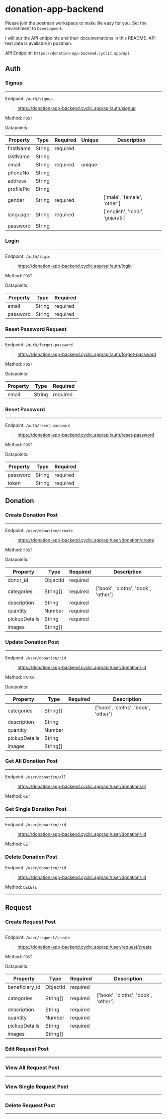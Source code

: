 # donation-app-backend

Please join the postman workspace to make life easy for you.
Set the environment to `Development`.

I will put the API endpoints and their documentations in this README.
API test data is available in postman.

API Endpoint: `https://donation-app-backend.cyclic.app/api`

## Auth

### Signup

---

Endpoint: `/auth/signup`

> https://donation-app-backend.cyclic.app/api/auth/signup

Method: `POST`

Datapoints:

| Property   | Type   | Required | Unique | Description                      |
| ---------- | ------ | -------- | ------ | -------------------------------- |
| firstName  | String | required |
| lastName   | String |
| email      | String | required | unique |
| phoneNo    | String |
| address    | String |
| profilePic | String |
| gender     | String | required |        | ['male', 'female', 'other']      |
| language   | String | required |        | ['english', 'hindi', 'gujarati'] |
| password   | String |

### Login

---

Endpoint: `/auth/login`

> https://donation-app-backend.cyclic.app/api/auth/login

Method: `POST`

Datapoints:

| Property | Type   | Required |
| -------- | ------ | -------- |
| email    | String | required |
| password | String | required |

### Reset Password Request

---

Endpoint: `/auth/forgot-password`

> https://donation-app-backend.cyclic.app/api/auth/forgot-password

Method: `POST`

Datapoints:

| Property | Type   | Required |
| -------- | ------ | -------- |
| email    | String | required |

### Reset Password

---

Endpoint: `/auth/reset-password`

> https://donation-app-backend.cyclic.app/api/auth/reset-password

Method: `POST`

Datapoints:

| Property | Type   | Required |
| -------- | ------ | -------- |
| password | String | required |
| token    | String | required |

## Donation

### Create Donation Post

---

Endpoint: `/user/donation/create`

> https://donation-app-backend.cyclic.app/api/user/donation/create

Method: `POST`

Datapoints:

| Property      | Type     | Required | Description                         |
| ------------- | -------- | -------- | ----------------------------------- |
| donor_id      | ObjectId | required |
| categories    | String[] | required | ['book', 'cloths', 'book', 'other'] |
| description   | String   | required |
| quantity      | Number   | required |
| pickupDetails | String   | required |
| images        | String[] |          |

### Update Donation Post

---

Endpoint: `/user/donation/:id`

> https://donation-app-backend.cyclic.app/api/user/donation/:id

Method: `PATCH`

Datapoints:

| Property      | Type     | Required | Description                         |
| ------------- | -------- | -------- | ----------------------------------- |
| categories    | String[] |          | ['book', 'cloths', 'book', 'other'] |
| description   | String   |          |
| quantity      | Number   |          |
| pickupDetails | String   |          |
| images        | String[] |          |

### Get All Donation Post

---

Endpoint: `/user/donation/all`

> https://donation-app-backend.cyclic.app/api/user/donation/all

Method: `GET`

### Get Single Donation Post

---

Endpoint: `/user/donation/:id`

> https://donation-app-backend.cyclic.app/api/user/donation/:id

Method: `GET`

### Delete Donation Post

Endpoint: `/user/donation/:id`

> https://donation-app-backend.cyclic.app/api/user/donation/:id

Method: `DELETE`

---

## Request

### Create Request Post

---

Endpoint: `/user/request/create`

> https://donation-app-backend.cyclic.app/api/user/request/create

Method: `POST`

Datapoints:

| Property       | Type     | Required | Description                         |
| -------------- | -------- | -------- | ----------------------------------- |
| beneficiary_id | ObjectId | required |
| categories     | String[] | required | ['book', 'cloths', 'book', 'other'] |
| description    | String   | required |
| quantity       | Number   | required |
| pickupDetails  | String   | required |
| images         | String[] |          |

### Edit Request Post

---

### View All Request Post

---

### View Single Request Post

---

### Delete Request Post

---
